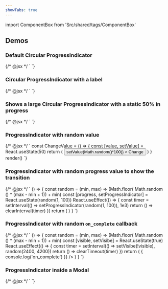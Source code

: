 ```yaml
---
showTabs: true
---
```


import ComponentBox from 'Src/shared/tags/ComponentBox'

## Demos

### Default Circular ProgressIndicator

<ComponentBox>
	{/* @jsx */ `
<ProgressIndicator />
	`}
</ComponentBox>

### Circular ProgressIndicator with a label

<ComponentBox>
	{/* @jsx */ `
<ProgressIndicator
  // label="Custom label ..."
  show_label="true"
  label_direction="horizontal"
/>
	`}
</ComponentBox>

### Shows a large Circular ProgressIndicator with a static 50% in progress

<ComponentBox data-dnb-test="progress-indicator-circular--primary">
	{/* @jsx */ `
<ProgressIndicator
  type="circular"
  progress="50"
  size="large"
  no_animation
/>
	`}
</ComponentBox>

### ProgressIndicator with random value

<ComponentBox useRender>
	{/* @jsx */ `
const ChangeValue = () => {
	const [value, setValue] = React.useState(50)
	return (
		<FormRow centered>
			<ProgressIndicator
				progress={value}
				show_label
				no_animation
			/>
			<Button
				left
				size="small"
				variant="secondary"
				onClick={() => setValue(Math.random()*100)}
			>
				Change
			</Button>
		</FormRow>
	)
}
render(<ChangeValue />)
	`}
</ComponentBox>

### ProgressIndicator with random progress value to show the transition

<ComponentBox noFragments={false}>
	{/* @jsx */ `
() => {
  const random = (min, max) => (Math.floor( Math.random () * (max - min + 1)) + min)
  const [progress, setProgressIndicator] = React.useState(random(1, 100))
  React.useEffect(() => {
    const timer = setInterval(() => setProgressIndicator(random(1, 100)), 1e3)
    return () => clearInterval(timer)
  })
  return (
    <ProgressIndicator
      size="large"
      progress={progress}
    />
  )
}
	`}
</ComponentBox>

### ProgressIndicator with random `on_complete` callback

<ComponentBox noFragments={false}>
	{/* @jsx */ `
() => {
  const random = (min, max) => (Math.floor( Math.random () * (max - min + 1)) + min)
  const [visible, setVisibe] = React.useState(true)
  React.useEffect(() => {
    const timer = setInterval(() => setVisibe(!visible), random(2400, 4200))
    return () => clearTimeout(timer)
  })
  return (
    <ProgressIndicator
      size="large"
      visible={visible}
      on_complete={() => {
        console.log('on_complete')
      }}
    />
  )
}
	`}
</ComponentBox>

### ProgressIndicator inside a Modal

<ComponentBox>
	{/* @jsx */ `
<Modal
  spacing={false}
  fullscreen={false}
  align_content="centered"
  hide_close_button
  trigger_text="Show"
  prevent_close={false}
>
  <ProgressIndicator
    show_label
    label_direction="vertical"
    top="large"
    bottom="large"
    size="large"
  />
</Modal>
	`}
</ComponentBox>
